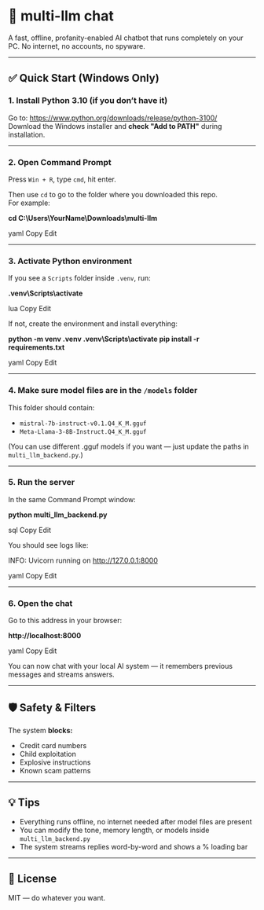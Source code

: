 # 🧠 multi-llm chat

A fast, offline, profanity-enabled AI chatbot that runs completely on your PC. No internet, no accounts, no spyware.

---

## ✅ Quick Start (Windows Only)

### 1. Install Python 3.10 (if you don’t have it)

Go to: https://www.python.org/downloads/release/python-3100/  
Download the Windows installer and **check "Add to PATH"** during installation.

---

### 2. Open Command Prompt

Press `Win + R`, type `cmd`, hit enter.

Then use `cd` to go to the folder where you downloaded this repo.  
For example:

**cd C:\Users\YourName\Downloads\multi-llm**

yaml
Copy
Edit

---

### 3. Activate Python environment

If you see a `Scripts` folder inside `.venv`, run:

**.venv\Scripts\activate**

lua
Copy
Edit

If not, create the environment and install everything:

**python -m venv .venv
.venv\Scripts\activate
pip install -r requirements.txt**

yaml
Copy
Edit

---

### 4. Make sure model files are in the `/models` folder

This folder should contain:

- `mistral-7b-instruct-v0.1.Q4_K_M.gguf`
- `Meta-Llama-3-8B-Instruct.Q4_K_M.gguf`

(You can use different .gguf models if you want — just update the paths in `multi_llm_backend.py`.)

---

### 5. Run the server

In the same Command Prompt window:

**python multi_llm_backend.py**

sql
Copy
Edit

You should see logs like:

INFO: Uvicorn running on http://127.0.0.1:8000

yaml
Copy
Edit

---

### 6. Open the chat

Go to this address in your browser:

**http://localhost:8000**

yaml
Copy
Edit

You can now chat with your local AI system — it remembers previous messages and streams answers.

---

## 🛡️ Safety & Filters

The system **blocks:**

- Credit card numbers
- Child exploitation
- Explosive instructions
- Known scam patterns

---

## 💡 Tips

- Everything runs offline, no internet needed after model files are present
- You can modify the tone, memory length, or models inside `multi_llm_backend.py`
- The system streams replies word-by-word and shows a % loading bar

---

## 📃 License

MIT — do whatever you want.
